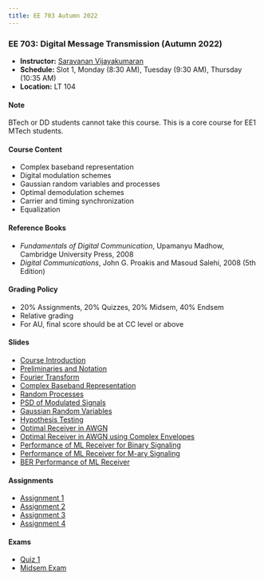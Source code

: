 ```yaml
---
title: EE 703 Autumn 2022
---
```



### EE 703: Digital Message Transmission (Autumn 2022)
  - **Instructor:** [Saravanan Vijayakumaran](http://www.ee.iitb.ac.in/~sarva)
  - **Schedule:** Slot 1, Monday (8:30 AM), Tuesday (9:30 AM), Thursday (10:35 AM)
  - **Location:** LT 104

#### Note

BTech or DD students cannot take this course. This is a core course for EE1 MTech students.

#### Course Content

  - Complex baseband representation
  - Digital modulation schemes
  - Gaussian random variables and processes
  - Optimal demodulation schemes
  - Carrier and timing synchronization
  - Equalization


#### Reference Books

  - *Fundamentals of Digital Communication*, Upamanyu Madhow, Cambridge University Press, 2008
  - *Digital Communications*, John G. Proakis and Masoud Salehi, 2008 (5th Edition)

#### Grading Policy
  - 20% Assignments, 20% Quizzes, 20% Midsem, 40% Endsem
  - Relative grading
  - For AU, final score should be at CC level or above

#### Slides
  - [Course Introduction](/courses/EE703/2022/slides/Outline.pdf)
  - [Preliminaries and Notation](/courses/EE703/2022/slides/Preliminaries.pdf)
  - [Fourier Transform](/courses/EE703/2022/slides/FourierTransform.pdf)
  - [Complex Baseband Representation](/courses/EE703/2022/slides/ComplexBaseband.pdf)
  - [Random Processes](/courses/EE703/2022/slides/RandomProcesses.pdf)
  - [PSD of Modulated Signals](/courses/EE703/2022/slides/PSDofModulatedSignals.pdf)
  - [Gaussian Random Variables](/courses/EE703/2022/slides/GaussianRV.pdf)
  - [Hypothesis Testing](/courses/EE703/2022/slides/HypothesisTesting.pdf)
  - [Optimal Receiver in AWGN](/courses/EE703/2022/slides/OptimalReceiverInAWGN.pdf)
  - [Optimal Receiver in AWGN using Complex Envelopes](/courses/EE703/2022/slides/OptimalReceiverInAWGNComplex.pdf)
  - [Performance of ML Receiver for Binary Signaling](/courses/EE703/2022/slides/PerfMLBinarySignaling.pdf)
  - [Performance of ML Receiver for M-ary Signaling](/courses/EE703/2022/slides/PerfMLMarySignaling.pdf)
  - [BER Performance of ML Receiver](/courses/EE703/2022/slides/BERPerfOfML.pdf)

#### Assignments
  - [Assignment 1](/courses/EE703/2022/assignments/assignment1.pdf)
  - [Assignment 2](/courses/EE703/2022/assignments/assignment2.pdf)
  - [Assignment 3](/courses/EE703/2022/assignments/assignment3.pdf)
  - [Assignment 4](/courses/EE703/2022/assignments/assignment4.pdf)

#### Exams
  - [Quiz 1](/courses/EE703/2022/exams/quiz1.pdf)
  - [Midsem Exam](/courses/EE703/2022/exams/midsem.pdf)